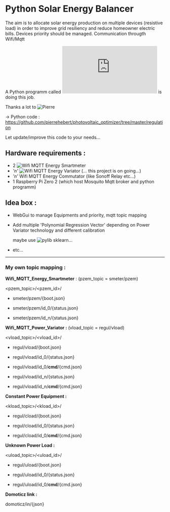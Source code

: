 # **Py**thon **S**olar **E**nergy **B**alancer

The aim is to allocate  solar energy production on multiple devices (resistive load) in order to improve grid resiliency and reduce homeowner electric bills.
Devices priority should be managed.
Communication througth Wifi/Mqtt

A Python programm called !['regulation.py'](https://github.com/pierrehebert/photovoltaic_optimizer/blob/master/regulation/power_regulation.py) is doing this job.

Thanks a lot to ![Pierre](https://github.com/pierrehebert)

→ Python code : https://github.com/pierrehebert/photovoltaic_optimizer/tree/master/regulation

Let update/improve this code to your needs...

## Hardware requirements :

- 2  ![Wifi MQTT Energy Smartmeter](https://github.com/Coturex/Wifi_Mqtt_SmartMeter)
- _'n'_ ![Wifi MQTT Energy Variator](https://github.com/Coturex/Wifi_Mqtt_PowerVariator) (... this project is on going...)
- _'n'_ Wifi MQTT Energy Commutator (like Sonoff Relay etc...)
- 1 Raspberry Pi Zero 2    (which host Mosquito Mqtt broker and python programm)

## Idea box :
 - WebGui to manage Equipments and priority, mqtt topic mapping
 - Add multiple 'Polynomial Regression Vector' depending on Power Variator technology and different calibration
 
   maybe use ![pylib sklearn...](https://www.askpython.com/python/examples/polynomial-regression-in-python)
 - etc...



-------

### My own topic mapping :

  **Wifi_MQTT_Energy_Smartmeter** : (pzem_topic = smeter/pzem)
  
   <pzem_topic>/<pzem_id>/
   
   - smeter/pzem/{boot.json}
   
   - smeter/pzem/id_0/{status.json}
   
   - smeter/pzem/id_n/{status.json}


   **Wifi_MQTT_Power_Variator :**  (vload_topic = regul/vload)
   
   <vload_topic>/<vload_id>/
   
   - regul/vload/{boot.json}
   
   - regul/vload/id_0/{status.json}
   
   - regul/vload/id_0/**cmd**/{cmd.json}
   
   - regul/vload/id_n/{status.json}
   
   - regul/vload/id_n/**cmd**/{cmd.json}

   **Constant Power Equipment :** 
   
   <kload_topic>/<kload_id>/
   
   - regul/cload/{boot.json}
   
   - regul/cload/id_0/{status.json}
   
   - regul/cload/id_0/**cmd**/{cmd.json}
   
   
   **Unknown Power Load :**
   
   <uload_topic>/<uload_id>/
   
   - regul/uload/{boot.json}
   
   - regul/uload/id_0/{status.json}
   
   - regul/uload/id_0/**cmd**/{cmd.json}
   
   
   **Domoticz link :**
   
   domoticz/in/{json} 

